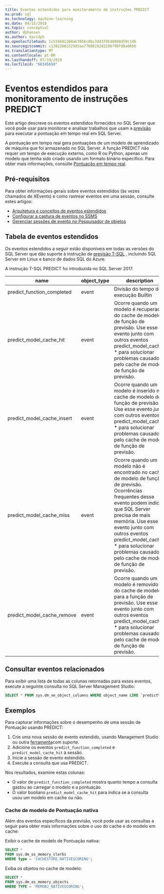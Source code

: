 ```yaml
---
title: Eventos estendidos para monitoramento de instruções PREDICT
ms.prod: sql
ms.technology: machine-learning
ms.date: 04/15/2018
ms.topic: conceptual
author: dphansen
ms.author: davidph
ms.openlocfilehash: 1c534681200abf056c8bc7dd3745d8098d59c146
ms.sourcegitcommit: c1382268152585aa77688162d2286798fd8a06bb
ms.translationtype: MT
ms.contentlocale: pt-BR
ms.lasthandoff: 07/19/2019
ms.locfileid: "68345658"
---
```

# <a name="extended-events-for-monitoring-predict-statements"></a>Eventos estendidos para monitoramento de instruções PREDICT

Este artigo descreve os eventos estendidos fornecidos no SQL Server que você pode usar para monitorar e analisar trabalhos que usam a [previsão](https://docs.microsoft.com/sql/t-sql/queries/predict-transact-sql) para executar a pontuação em tempo real em SQL Server.

A pontuação em tempo real gera pontuações de um modelo de aprendizado de máquina que foi armazenado no SQL Server. A função PREDICT não requer um tempo de execução externo, como R ou Python, apenas um modelo que tenha sido criado usando um formato binário específico. Para obter mais informações, consulte [Pontuação em tempo real](https://docs.microsoft.com/sql/advanced-analytics/real-time-scoring).

## <a name="prerequisites"></a>Pré-requisitos

Para obter informações gerais sobre eventos estendidos (às vezes chamados de XEvents) e como rastrear eventos em uma sessão, consulte estes artigos:

+ [Arquitetura e conceitos de eventos estendidos](https://docs.microsoft.com/sql/relational-databases/extended-events/extended-events)
+ [Configurar a captura de eventos no SSMS](https://docs.microsoft.com/sql/relational-databases/extended-events/quick-start-extended-events-in-sql-server)
+ [Gerenciar sessões de evento no Pesquisador de objetos](https://docs.microsoft.com/sql/relational-databases/extended-events/manage-event-sessions-in-the-object-explorer)

## <a name="table-of-extended-events"></a>Tabela de eventos estendidos

Os eventos estendidos a seguir estão disponíveis em todas as versões do SQL Server que dão suporte à instrução de [previsão T-SQL](https://docs.microsoft.com/sql/t-sql/queries/predict-transact-sql) , incluindo SQL Server em Linux e banco de dados SQL do Azure. 

A instrução T-SQL PREDICT foi introduzida no SQL Server 2017. 

|name |object_type|description| 
|----|----|----|
|predict_function_completed |event  |Divisão do tempo de execução Builtin|
|predict_model_cache_hit |event|Ocorre quando um modelo é recuperado do cache de modelo de função de previsão. Use esse evento junto com outros eventos predict_model_cache_ * para solucionar problemas causados pelo cache de modelo de função de previsão.|
|predict_model_cache_insert |event  |   Ocorre quando um modelo é inserido no cache de modelo de função de previsão. Use esse evento junto com outros eventos predict_model_cache_ * para solucionar problemas causados pelo cache de modelo de função de previsão.    |
|predict_model_cache_miss   |event|Ocorre quando um modelo não é encontrado no cache de modelo de função de previsão. Ocorrências frequentes desse evento podem indicar que SQL Server precisa de mais memória. Use esse evento junto com outros eventos predict_model_cache_ * para solucionar problemas causados pelo cache de modelo de função de previsão.|
|predict_model_cache_remove |event| Ocorre quando um modelo é removido do cache de modelo para a função de previsão. Use esse evento junto com outros eventos predict_model_cache_ * para solucionar problemas causados pelo cache de modelo de função de previsão.|

## <a name="query-for-related-events"></a>Consultar eventos relacionados

Para exibir uma lista de todas as colunas retornadas para esses eventos, execute a seguinte consulta no SQL Server Management Studio:

```sql
SELECT * FROM sys.dm_xe_object_columns WHERE object_name LIKE `predict%'
```

## <a name="examples"></a>Exemplos

Para capturar informações sobre o desempenho de uma sessão de Pontuação usando PREDICT:

1. Crie uma nova sessão de evento estendido, usando Management Studio ou outra [ferramenta](https://docs.microsoft.com/sql/relational-databases/extended-events/extended-events-tools)com suporte.
2. Adicione os eventos `predict_function_completed` e `predict_model_cache_hit` à sessão.
3. Inicie a sessão de evento estendido.
4. Execute a consulta que usa PREDICT.

Nos resultados, examine estas colunas:

+ O valor de `predict_function_completed` mostra quanto tempo a consulta gastou ao carregar o modelo e a pontuação.
+ O valor booliano `predict_model_cache_hit` para indica se a consulta usou um modelo em cache ou não. 

### <a name="native-scoring-model-cache"></a>Cache de modelo de Pontuação nativa

Além dos eventos específicos da previsão, você pode usar as consultas a seguir para obter mais informações sobre o uso do cache e do modelo em cache:

Exibir o cache de modelo de Pontuação nativa:

```sql
SELECT *
FROM sys.dm_os_memory_clerks
WHERE type = 'CACHESTORE_NATIVESCORING';
```

Exiba os objetos no cache de modelo:

```sql
SELECT *
FROM sys.dm_os_memory_objects
WHERE TYPE = 'MEMOBJ_NATIVESCORING';
```

